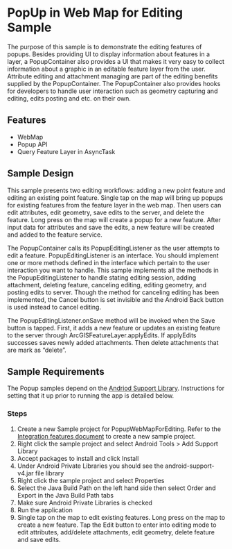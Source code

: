 # PopUp in Web Map for Editing Sample
The purpose of this sample is to demonstrate the editing features of popups. Besides providing UI to display information about features in a layer, a PopupContainer also provides a UI that makes it very easy to collect information about a graphic in an editable feature layer from the user. Attribute editing and attachment managing are part of the editing benefits supplied by the PopupContainer. The PopupContainer also provides hooks for developers to handle user interaction such as geometry capturing and editing, edits posting and etc. on their own. 

## Features
* WebMap
* Popup API
* Query Feature Layer in AsyncTask

## Sample Design 
This sample presents two editing workflows: adding a new point feature and editing an existing point feature. Single tap on the map will bring up popups for existing features from the feature layer in the web map. Then users can edit attributes, edit geometry, save edits to the server, and delete the feature. Long press on the map will create a popup for a new feature. After input data for attributes and save the edits, a new feature will be created and added to the feature service.

The PopupContainer calls its PopupEditingListener as the user attempts to edit a feature. PopupEditingListener is an interface. You should implement one or more methods defined in the interface which pertain to the user interaction you want to handle. This sample implements all the methods in the PopupEditingListener to handle stating editing session, adding attachment, deleting feature, canceling editing, editing geometry, and posting edits to server. Though the method for canceling editing has been implemented, the Cancel button is set invisible and the Android Back button is used instead to cancel editing.

The PopupEditingListener.onSave method will be invoked when the Save button is tapped. First, it adds a new feature or updates an existing feature to the server through ArcGISFeatureLayer.applyEdits. If applyEdits successes saves newly added attachments. Then delete attachments that are mark as “delete”.

## Sample Requirements
The Popup samples depend on the [Andriod Support Library](https://developer.android.com/tools/support-library/index.html). Instructions for setting that it up prior to running the app is detailed below. 

### Steps
 1. Create a new Sample project for PopupWebMapForEditing. Refer to the [Integration features document](https://developers.arcgis.com/en/android/guide/integration-features.htm#ESRI_SECTION1_162634B4429843789DA0311F52908566) to create a new sample project.
 2. Right click the sample project and select Android Tools > Add Support Library
 3. Accept packages to install and click Install
 4. Under Android Private Libraries you should see the android-support-v4.jar file library
 5. Right click the sample project and select Properties
 6. Select the Java Build Path on the left hand side then select Order and Export in the Java Build Path tabs
 7. Make sure Android Private Libraries is checked
 8. Run the application
 9. Single tap on the map to edit existing features. Long press on the map to create a new feature. Tap the Edit button to enter into editing mode to edit attributes, add/delete attachments, edit geometry, delete feature and save edits.
